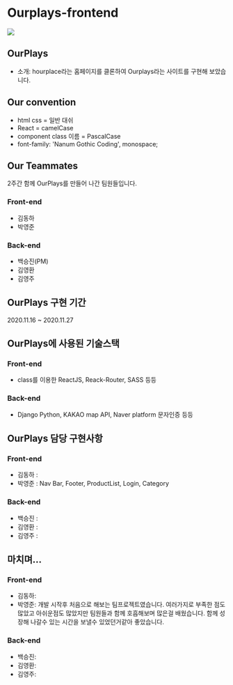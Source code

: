 # Ourplays-frontend
<img src="https://lh3.googleusercontent.com/3lxczxI_1-Qwxzv-OV5AniFZed_Vmt40lgvFoLHSkJtEVN3o_NwGQsgFBoHNdSPaevQdMt7RKsA_2r_L2tfIbDNjyKCGys0xKbOhnipNoFbKZ6CZs2T8sWFxVW1DwU_RfRvBlbgmBePKBtblOcNQPN_92g249KMxoUc9nL0jNs9Ki1Y7nU0ll-xdMvqWlsMw9fDg4VieQk-204vNDutlEAAcD_qMQWRkNT7LterwwGUd-mXmox7un13BspSkteBONv7G7SbWmNJs8XUzmXdmLcg5-ziIlQBKEF5gD0BKHYK_pnW4HPMr5PiY7TTNjRpUN9nCycyyt78F1TdE8CE1QyCgPsnKzqIRyL4rsQxDS4rDUBgbrxwUrEZbXsHEpHPPGD64L0j0JCbiSflh2d9LalpQqOcKAnKRk3s1erB7lL2lT9GR9Ts5Z4lNxwK6yvag7GO4-cF816jwg3TcdrSEn0uCP3eNxlCutrIfHEioPG_zInPzGSnwUgpNctu7FPLloQJQTWsxmVIhTs5t2GUz3aMTgUTvb1-xvDtVwkbbz-5BhxQTPPICe7yvPpsHW1n1z2KogFdtw66ojdJUNfDbeMvlscVoHM3LSCR0q5ZFuTuKx6C1OhC8Juoz5vcepocE2P3nkwRa7TJdzgqzDf5VwY3FJPXQfzG0NwGo9FbbuJPf6waCG9zVU82xhj51wQ=w368-h200-no?authuser=0" >

## OurPlays
- 소개: hourplace라는 홈페이지를 클론하여 Ourplays라는 사이트를 구현해 보았습니다.

## Our convention
- html css = 일반 대쉬
- React = camelCase
- component class 이름 = PascalCase
- font-family: 'Nanum Gothic Coding', monospace;

## Our Teammates
2주간 함께 OurPlays를 만들어 나간 팀원들입니다.
### Front-end
- 김동하
- 박영준

### Back-end
- 백승진(PM)
- 김영환
- 김영주

## OurPlays 구현 기간
2020.11.16 ~ 2020.11.27

## OurPlays에 사용된 기술스택
### Front-end
- class를 이용한 ReactJS, Reack-Router, SASS 등등

### Back-end
- Django Python, KAKAO map API, Naver platform 문자인증 등등

## OurPlays 담당 구현사항 
### Front-end 
- 김동하 : 
- 박영준 : Nav Bar, Footer, ProductList, Login, Category
### Back-end
- 백승진 :
- 김영환 :
- 김영주 :

## 마치며...
### Front-end
- 김동하: 
- 박영준: 개발 시작후 처음으로 해보는 팀프로젝트였습니다. 여러가지로 부족한 점도 많았고 아쉬운점도 많았지만 팀원들과 함께 호흡해보며 많은걸 배웠습니다. 함께 성장해 나갈수 있는 시간을 보낼수 있었던거같아 좋았습니다.
### Back-end
- 백승진: 
- 김영환: 
- 김영주: 
